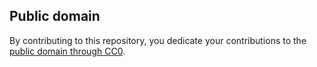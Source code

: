 ## Public domain

By contributing to this repository, you dedicate your contributions to the [public domain through CC0](LICENSE).
